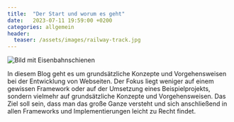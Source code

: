 ```yaml
---
title:  "Der Start und worum es geht"
date:   2023-07-11 19:59:00 +0200
categories: allgemein
header:
  teaser: /assets/images/railway-track.jpg
---
```


<img src="{{ site.url }}{{ site.baseurl }}/assets/images/railway-track.jpg" alt="Bild mit Eisenbahnschienen">

In diesem Blog geht es um grundsätzliche Konzepte und Vorgehensweisen bei der Entwicklung von Webseiten. Der Fokus liegt weniger auf einem gewissen Framework oder auf der Umsetzung eines Beispielprojekts, sondern vielmehr auf grundsätzliche Konzepte und Vorgehensweisen. Das Ziel soll sein, dass man das große Ganze versteht und sich anschließend in allen Frameworks und Implementierungen leicht zu Recht findet. 
